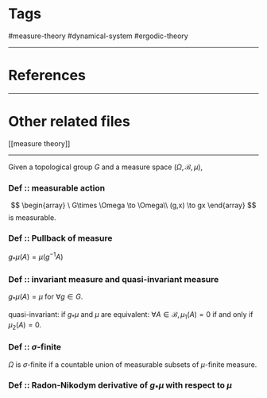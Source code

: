 # Tags
#measure-theory  #dynamical-system #ergodic-theory 

---

# References


---


# Other related files
[[measure theory]]

---

Given a topological group $G$ and a measure space $(\Omega, \mathcal{B}, \mu)$,

### Def :: measurable action
$$
\begin{array}
\ G\times \Omega \to \Omega\\
(g,x) \to gx
\end{array}
$$
is measurable.

### Def :: Pullback of measure
$g_{*}\mu(A)=\mu(g^{-1}A)$


### Def :: invariant measure and quasi-invariant measure
$g_{*}\mu(A)=\mu$ for $\forall g\in G$.

quasi-invariant: if $g_{*}\mu$ and $\mu$ are equivalent: $\forall A\in \mathcal{B},\mu_{1}(A)=0$ if and only if $\mu_{2}(A)=0$.


### Def :: $\sigma$-finite
$\Omega$ is $\sigma$-finite if a countable union of measurable subsets of $\mu$-finite measure.



### Def :: Radon-Nikodym derivative of $g_{*}\mu$ with respect to $\mu$
